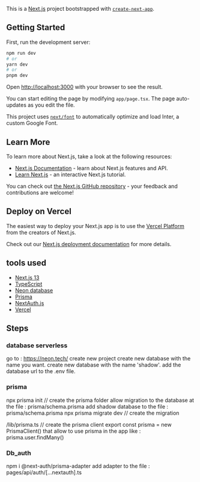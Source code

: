 This is a [Next.js](https://nextjs.org/) project bootstrapped with [`create-next-app`](https://github.com/vercel/next.js/tree/canary/packages/create-next-app).

## Getting Started

First, run the development server:

```bash
npm run dev
# or
yarn dev
# or
pnpm dev
```

Open [http://localhost:3000](http://localhost:3000) with your browser to see the result.

You can start editing the page by modifying `app/page.tsx`. The page auto-updates as you edit the file.

This project uses [`next/font`](https://nextjs.org/docs/basic-features/font-optimization) to automatically optimize and load Inter, a custom Google Font.

## Learn More

To learn more about Next.js, take a look at the following resources:

- [Next.js Documentation](https://nextjs.org/docs) - learn about Next.js features and API.
- [Learn Next.js](https://nextjs.org/learn) - an interactive Next.js tutorial.

You can check out [the Next.js GitHub repository](https://github.com/vercel/next.js/) - your feedback and contributions are welcome!

## Deploy on Vercel

The easiest way to deploy your Next.js app is to use the [Vercel Platform](https://vercel.com/new?utm_medium=default-template&filter=next.js&utm_source=create-next-app&utm_campaign=create-next-app-readme) from the creators of Next.js.

Check out our [Next.js deployment documentation](https://nextjs.org/docs/deployment) for more details.

## tools used

- [Next.js 13](https://nextjs.org/)
- [TypeScript](https://www.typescriptlang.org/)
- [Neon database](https://neon.tech/)
- [Prisma](https://www.prisma.io/)
- [NextAuth.js](https://next-auth.js.org/)
- [Vercel](https://vercel.com/)

## Steps

### database serverless

go to : <https://neon.tech/>
create new project
create new database with the name you want.
create new database with the name 'shadow'.
add the database url to the .env file.

### prisma

npx prisma init // create the prisma folder
allow migration to the database at the file : prisma/schema.prisma
add shadow database to the file : prisma/schema.prisma
npx prisma migrate dev // create the migration

/lib/prisma.ts // create the prisma client
export const prisma = new PrismaClient()
that allow to use prisma in the app
like : prisma.user.findMany()

### Db_auth

npm i @next-auth/prisma-adapter
add adapter to the file : pages/api/auth/[...nextauth].ts
